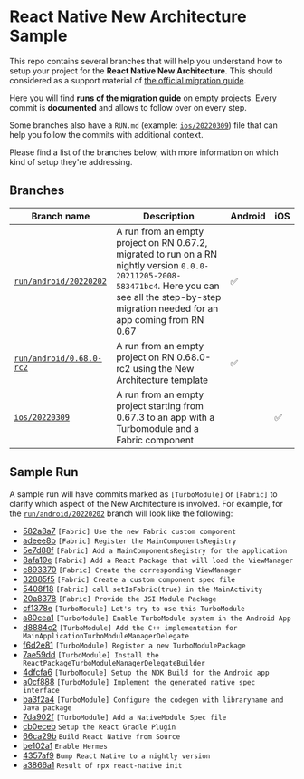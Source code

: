 # React Native New Architecture Sample

This repo contains several branches that will help you understand how to setup your project for the **React Native New Architecture**. This should considered as a support material of [the official migration guide](https://reactnative.dev/docs/next/new-architecture-intro).

Here you will find **runs of the migration guide** on empty projects. Every commit is **documented** and allows to follow over on every step.

Some branches also have a `RUN.md` (example: [`ios/20220309`](https://github.com/cortinico/RNNewArchitectureApp/blob/ios/20220309/RUN.md)) file that can help you follow the commits with additional context.

Please find a list of the branches below, with more information on which kind of setup they're addressing.

## Branches

| Branch name | Description | Android | iOS |
| --- | --- | --- | --- |
| [`run/android/20220202`](https://github.com/cortinico/RNNewArchitectureApp/commits/run/android/20220202) | A run from an empty project on RN 0.67.2, migrated to run on a RN nightly version `0.0.0-20211205-2008-583471bc4`. Here you can see all the step-by-step migration needed for an app coming from RN 0.67 | ✅ | |
| [`run/android/0.68.0-rc2`](https://github.com/cortinico/RNNewArchitectureApp/commits/run/android/0.68.0-rc2) | A run from an empty project on RN 0.68.0-rc2 using the New Architecture template | ✅ | |
| [`ios/20220309`](https://github.com/cortinico/RNNewArchitectureApp/commits/ios/20220309) | A run from an empty project starting from 0.67.3 to an app with a Turbomodule and a Fabric component | | ✅ |

## Sample Run

A sample run will have commits marked as `[TurboModule]` or `[Fabric]` to clarify which aspect of the New Architecture is involved.
For example, for the [`run/android/20220202`](https://github.com/cortinico/RNNewArchitectureApp/commits/run/android/20220202) branch will look like the following:

* [582a8a7](https://github.com/cortinico/RNNewArchitectureApp/commit/582a8a7) `[Fabric] Use the new Fabric custom component`
* [adeee8b](https://github.com/cortinico/RNNewArchitectureApp/commit/adeee8b) `[Fabric] Register the MainComponentsRegistry`
* [5e7d88f](https://github.com/cortinico/RNNewArchitectureApp/commit/5e7d88f) `[Fabric] Add a MainComponentsRegistry for the application`
* [8afa19e](https://github.com/cortinico/RNNewArchitectureApp/commit/8afa19e) `[Fabric] Add a React Package that will load the ViewManager`
* [c893370](https://github.com/cortinico/RNNewArchitectureApp/commit/c893370) `[Fabric] Create the corresponding ViewManager`
* [32885f5](https://github.com/cortinico/RNNewArchitectureApp/commit/32885f5) `[Fabric] Create a custom component spec file`
* [5408f18](https://github.com/cortinico/RNNewArchitectureApp/commit/5408f18) `[Fabric] call setIsFabric(true) in the MainActivity`
* [20a8378](https://github.com/cortinico/RNNewArchitectureApp/commit/20a8378) `[Fabric] Provide the JSI Module Package`
* [cf1378e](https://github.com/cortinico/RNNewArchitectureApp/commit/cf1378e) `[TurboModule] Let's try to use this TurboModule`
* [a80cea1](https://github.com/cortinico/RNNewArchitectureApp/commit/a80cea1) `[TurboModule] Enable TurboModule system in the Android App`
* [d8884c2](https://github.com/cortinico/RNNewArchitectureApp/commit/d8884c2) `[TurboModule] Add the C++ implementation for MainApplicationTurboModuleManagerDelegate`
* [f6d2e81](https://github.com/cortinico/RNNewArchitectureApp/commit/f6d2e81) `[TurboModule] Register a new TurboModulePackage`
* [7ae59dd](https://github.com/cortinico/RNNewArchitectureApp/commit/7ae59dd) `[TurboModule] Install the ReactPackageTurboModuleManagerDelegateBuilder`
* [4dfcfa6](https://github.com/cortinico/RNNewArchitectureApp/commit/4dfcfa6) `[TurboModule] Setup the NDK Build for the Android app`
* [a0cf888](https://github.com/cortinico/RNNewArchitectureApp/commit/a0cf888) `[TurboModule] Implement the generated native spec interface`
* [ba3f2a4](https://github.com/cortinico/RNNewArchitectureApp/commit/ba3f2a4) `[TurboModule] Configure the codegen with libraryname and Java package`
* [7da902f](https://github.com/cortinico/RNNewArchitectureApp/commit/7da902f) `[TurboModule] Add a NativeModule Spec file`
* [cb0eceb](https://github.com/cortinico/RNNewArchitectureApp/commit/cb0eceb) `Setup the React Gradle Plugin`
* [66ca29b](https://github.com/cortinico/RNNewArchitectureApp/commit/66ca29b) `Build React Native from Source`
* [be102a1](https://github.com/cortinico/RNNewArchitectureApp/commit/be102a1) `Enable Hermes`
* [4357af9](https://github.com/cortinico/RNNewArchitectureApp/commit/4357af9) `Bump React Native to a nightly version`
* [a3866a1](https://github.com/cortinico/RNNewArchitectureApp/commit/a3866a1) `Result of npx react-native init`
